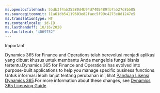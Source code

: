 ```yaml
---
ms.openlocfilehash: 5bdb3f4ab35380d4b94d7405489fb7ab27d8bb85
ms.sourcegitcommit: 11a61db54119503e82faec5f99c4273e8d1247e5
ms.translationtype: HT
ms.contentlocale: id-ID
ms.lasthandoff: 10/16/2020
ms.locfileid: "4069752"
---
```

> [!IMPORTANT]
> <span data-ttu-id="7aaf5-101">Dynamics 365 for Finance and Operations telah berevolusi menjadi aplikasi yang dibuat khusus untuk membantu Anda mengelola fungsi bisnis tertentu.</span><span class="sxs-lookup"><span data-stu-id="7aaf5-101">Dynamics 365 for Finance and Operations has evolved into purpose-built applications to help you manage specific business functions.</span></span> <span data-ttu-id="7aaf5-102">Untuk informasi lebih lanjut tentang perubahan ini, lihat [Panduan Lisensi Dynamics 365](https://mbs.microsoft.com/Files/public/365/Dynamics365LicensingGuide.pdf).</span><span class="sxs-lookup"><span data-stu-id="7aaf5-102">For more information about these changes, see [Dynamics 365 Licensing Guide](https://mbs.microsoft.com/Files/public/365/Dynamics365LicensingGuide.pdf).</span></span>
 
